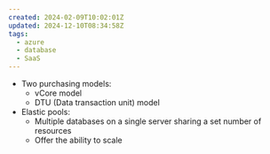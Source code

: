 ```yaml
---
created: 2024-02-09T10:02:01Z
updated: 2024-12-10T08:34:58Z
tags:
  - azure
  - database
  - SaaS
---
```

- Two purchasing models:
	- vCore model
	- DTU (Data transaction unit) model
- Elastic pools:
	- Multiple databases on a single server sharing a set number of resources
	- Offer the ability to scale